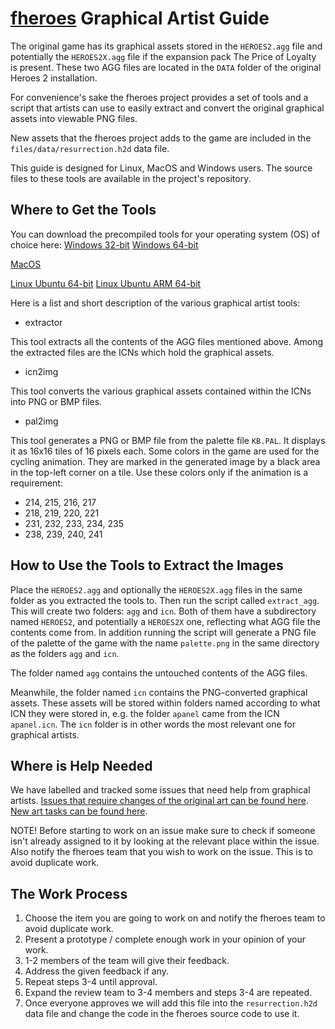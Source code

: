 # [fheroes](README.md) Graphical Artist Guide

The original game has its graphical assets stored in the `HEROES2.agg` file and potentially the `HEROES2X.agg` file if the expansion
pack The Price of Loyalty is present. These two AGG files are located in the `DATA` folder of the original Heroes 2 installation.

For convenience's sake the fheroes project provides a set of tools and a script that artists can use to easily extract and convert the original
graphical assets into viewable PNG files.

New assets that the fheroes project adds to the game are included in the `files/data/resurrection.h2d` data file.

This guide is designed for Linux, MacOS and Windows users. The source files to these tools are available in the project's repository.

## Where to Get the Tools

You can download the precompiled tools for your operating system (OS) of choice here:
[Windows 32-bit](https://github.com/ihhub/fheroes/releases/download/fheroes-windows-x86-SDL2/fheroes_tools_windows_x86_SDL2.zip)
[Windows 64-bit](https://github.com/ihhub/fheroes/releases/download/fheroes-windows-x64-SDL2/fheroes_tools_windows_x64_SDL2.zip)

[MacOS](https://github.com/ihhub/fheroes/releases/download/fheroes-osx-sdl2_dev/fheroes_tools_macos_x86-64_SDL2.zip)

[Linux Ubuntu 64-bit](https://github.com/ihhub/fheroes/releases/download/fheroes-linux-sdl2_dev/fheroes_tools_ubuntu_x86-64_SDL2.zip)
[Linux Ubuntu ARM 64-bit](https://github.com/ihhub/fheroes/releases/download/fheroes-linux-arm-sdl2_dev/fheroes_tools_ubuntu_arm64_SDL2.zip)

Here is a list and short description of the various graphical artist tools:

* extractor

This tool extracts all the contents of the AGG files mentioned above. Among the extracted files are the ICNs which hold the graphical assets.

* icn2img

This tool converts the various graphical assets contained within the ICNs into PNG or BMP files.

* pal2img

This tool generates a PNG or BMP file from the palette file `KB.PAL`. It displays it as 16x16 tiles of 16 pixels each.
Some colors in the game are used for the cycling animation. They are marked in the generated image by a black area in
the top-left corner on a tile. Use these colors only if the animation is a requirement:

* 214, 215, 216, 217
* 218, 219, 220, 221
* 231, 232, 233, 234, 235
* 238, 239, 240, 241

## How to Use the Tools to Extract the Images

Place the `HEROES2.agg` and optionally the `HEROES2X.agg` files in the same folder as you extracted the tools to.
Then run the script called `extract_agg`. This will create two folders: `agg` and `icn`. Both of them have a subdirectory named `HEROES2`,
and potentially a `HEROES2X` one, reflecting what AGG file the contents come from. In addition running the script will generate a PNG file
of the palette of the game with the name `palette.png` in the same directory as the folders `agg` and `icn`.

The folder named `agg` contains the untouched contents of the AGG files.

Meanwhile, the folder named `icn` contains the PNG-converted graphical assets. These assets will be stored within folders named according to what
ICN they were stored in, e.g. the folder `apanel` came from the ICN `apanel.icn`. The `icn` folder is in other words the most relevant one for
graphical artists.

## Where is Help Needed

We have labelled and tracked some issues that need help from graphical artists.
[Issues that require changes of the original art can be found here](https://github.com/ihhub/fheroes/issues?q=is%3Aopen+is%3Aissue+label%3A"original+assets").
[New art tasks can be found here](https://github.com/ihhub/fheroes/issues?q=is%3Aopen+is%3Aissue+label%3A"new+assets").

NOTE! Before starting to work on an issue make sure to check if someone isn't already assigned to it by looking at the relevant place
within the issue. Also notify the fheroes team that you wish to work on the issue. This is to avoid duplicate work.

## The Work Process

1. Choose the item you are going to work on and notify the fheroes team to avoid duplicate work.
2. Present a prototype / complete enough work in your opinion of your work.
3. 1-2 members of the team will give their feedback.
4. Address the given feedback if any.
5. Repeat steps 3-4 until approval.
6. Expand the review team to 3-4 members and steps 3-4 are repeated.
7. Once everyone approves we will add this file into the `resurrection.h2d` data file and change the code in the fheroes source code to use it.
